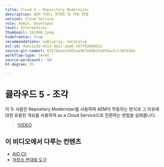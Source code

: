 ```yaml
---
title: Cloud 5 - Repository Modernizer
description: AEM 저장소 현대화 및 작동 방법
version: Cloud Service
role: Admin, Developer
level: Intermediate
thumbnail: 342866.jpeg
hidefromtoc: true
recommendations: noDisplay, noCatalog
exl-id: de4c2a3b-e5a3-4b2c-aaa0-c0f7028dd61e
source-git-commit: 63278aace1981aa9bfe69825e95dac5cc387b30a
workflow-type: tm+mt
source-wordcount: '59'
ht-degree: 3%

---
```


# 클라우드 5 - 조각

이 두 사람은 Repository Modernizer를 사용하여 AEM이 작동하는 방식과 그 이유에 대한 유용한 개요를 사용하여 as a Cloud Service으로 전환하는 방법을 살펴봅니다.

>[!VIDEO](https://video.tv.adobe.com/v/342865)

## 이 비디오에서 다루는 컨텐츠

+ [AIO Cli](https://github.com/adobe/aio-cli-plugin-aem-cloud-service-migration)
+ [저장소 현대화 도구](https://github.com/adobe/aem-cloud-service-source-migration/tree/master/packages/repository-modernizer)
